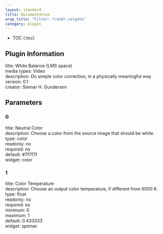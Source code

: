 ```yaml
---
layout: standard
title: Documentation
wrap_title: "Filter: frei0r.colgate"
category: plugin
---
```

* TOC
{:toc}

## Plugin Information

title: White Balance (LMS space)  
media types:
Video  
description: Do simple color correction, in a physically meaningful way  
version: 0.1  
creator: Steinar H. Gunderson  

## Parameters

### 0

title: Neutral Color    
description:
Choose a color from the source image that should be white.  
type: color  
readonly: no  
required: no  
default: #7f7f7f  
widget: color  

### 1

title: Color Temperature    
description:
Choose an output color temperature, if different from 6500 K.  
type: float  
readonly: no  
required: no  
minimum: 0  
maximum: 1  
default: 0.433333  
widget: spinner  

